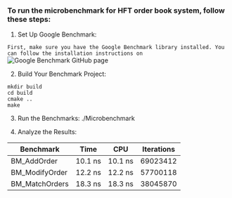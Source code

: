 ### To run the microbenchmark for HFT order book system, follow these steps:

1. Set Up Google Benchmark:

`First, make sure you have the Google Benchmark library installed. You can follow the installation instructions on `
![Google Benchmark GitHub page](https://github.com/google/benchmark)

2. Build Your Benchmark Project:
```
mkdir build
cd build
cmake ..
make
```
3. Run the Benchmarks:
./Microbenchmark

4. Analyze the Results:

| Benchmark  | Time | CPU | Iterations |
| ------------- | ------------- |------------- |------------- |
| BM_AddOrder  | 10.1 ns  |10.1 ns | 69023412 |
| BM_ModifyOrder  | 12.2 ns  |12.2 ns | 57700118 |
| BM_MatchOrders  | 18.3 ns  |18.3 ns | 38045870 |


